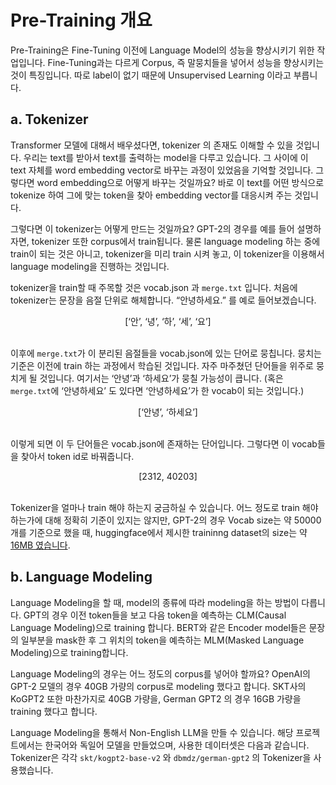 # Pre-Training 개요

Pre-Training은 Fine-Tuning 이전에 Language Model의 성능을 향상시키기 위한 작업입니다. Fine-Tuning과는 다르게 Corpus, 즉 말뭉치들을 넣어서 성능을 향상시키는 것이 특징입니다. 따로 label이 없기 때문에 Unsupervised Learning 이라고 부릅니다.

## a. Tokenizer

Transformer 모델에 대해서 배우셨다면, tokenizer 의 존재도 이해할 수 있을 것입니다. 우리는 text를 받아서 text를 출력하는 model을 다루고 있습니다. 그 사이에 이 text 자체를 word embedding vector로 바꾸는 과정이 있었음을 기억할 것입니다. 그렇다면 word embedding으로 어떻게 바꾸는 것일까요? 바로 이 text를 어떤 방식으로 tokenize 하여 그에 맞는 token을 찾아 embedding vector를 대응시켜 주는 것입니다.

그렇다면 이 tokenizer는 어떻게 만드는 것일까요? GPT-2의 경우를 예를 들어 설명하자면, tokenizer 또한 corpus에서 train됩니다. 물론 language modeling 하는 중에 train이 되는 것은 아니고, tokenizer을 미리 train 시켜 놓고, 이 tokenizer을 이용해서 language modeling을 진행하는 것입니다.

tokenizer을 train할 때 주목할 것은 vocab.json 과 `merge.txt` 입니다. 처음에 tokenizer는 문장을 음절 단위로 해체합니다. “안녕하세요.” 를 예로 들어보겠습니다.

<center>[‘안’, ‘녕’, ‘하’, ‘세’, ‘요’]</center> <br>

이후에 `merge.txt`가 이 분리된 음절들을 vocab.json에 있는 단어로 뭉칩니다. 뭉치는 기준은 이전에 train 하는 과정에서 학습된 것입니다. 자주 마주쳤던 단어들을 위주로 뭉치게 될 것입니다. 여기서는 ‘안녕’과 ‘하세요’가 뭉칠 가능성이 큽니다. (혹은 `merge.txt`에 ‘안녕하세요’ 도 있다면 ‘안녕하세요’가 한 vocab이 되는 것입니다.)

<center>[‘안녕’, ‘하세요’]</center> <br>

이렇게 되면 이 두 단어들은 vocab.json에 존재하는 단어입니다. 그렇다면 이 vocab들을 찾아서 token id로 바꿔줍니다.

<center>[2312, 40203]</center> <br>

Tokenizer을 얼마나 train 해야 하는지 궁금하실 수 있습니다. 어느 정도로 train 해야 하는가에 대해 정확히 기준이 있지는 않지만, GPT-2의 경우 Vocab size는 약  50000개를 기준으로 했을 때, huggingface에서 제시한 traininng dataset의 size는 약 [16MB 였습니다](https://colab.research.google.com/github/huggingface/notebooks/blob/master/examples/tokenizer_training.ipynb#scrollTo=ulliiRU8pGN6).



## b. Language Modeling

Language Modeling을 할 때, model의 종류에 따라 modeling을 하는 방법이 다릅니다. GPT의 경우 이전 token들을 보고 다음 token을 예측하는 CLM(Causal Language Modeling)으로 training 합니다. BERT와 같은 Encoder model들은 문장의 일부분을 mask한 후 그 위치의 token을 예측하는 MLM(Masked Language Modeling)으로 training합니다.

Language Modeling의 경우는 어느 정도의 corpus를 넣어야 할까요? OpenAI의 GPT-2 모델의 경우 40GB 가량의 corpus로 modeling 했다고 합니다. SKT사의 KoGPT2 또한 마찬가지로 40GB 가량을, German GPT2 의 경우 16GB 가량을 training 했다고 합니다.

Language Modeling을 통해서 Non-English LLM을 만들 수 있습니다. 해당 프로젝트에서는 한국어와 독일어 모델을 만들었으며, 사용한 데이터셋은 다음과 같습니다. Tokenizer은 각각 `skt/kogpt2-base-v2` 와 `dbmdz/german-gpt2` 의 Tokenizer을 사용했습니다.